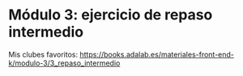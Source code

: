# Módulo 3: ejercicio de repaso intermedio

Mis clubes favoritos: https://books.adalab.es/materiales-front-end-k/modulo-3/3_repaso_intermedio